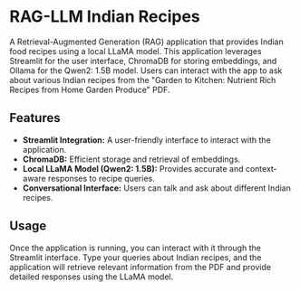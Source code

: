 # RAG-LLM Indian Recipes

A Retrieval-Augmented Generation (RAG) application that provides Indian food recipes using a local LLaMA model. This application leverages Streamlit for the user interface, ChromaDB for storing embeddings, and Ollama for the Qwen2: 1.5B model. Users can interact with the app to ask about various Indian recipes from the "Garden to Kitchen: Nutrient Rich Recipes from Home Garden Produce" PDF.

## Features

- **Streamlit Integration:** A user-friendly interface to interact with the application.
- **ChromaDB:** Efficient storage and retrieval of embeddings.
- **Local LLaMA Model (Qwen2: 1.5B):** Provides accurate and context-aware responses to recipe queries.
- **Conversational Interface:** Users can talk and ask about different Indian recipes.

## Usage

Once the application is running, you can interact with it through the Streamlit interface. Type your queries about Indian recipes, and the application will retrieve relevant information from the PDF and provide detailed responses using the LLaMA model.



